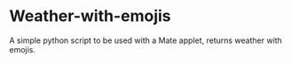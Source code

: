 # Weather-with-emojis
A simple python script to be used with a Mate applet, returns weather with emojis.
